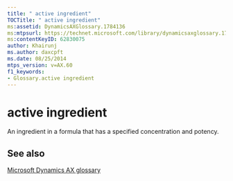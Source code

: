 ```yaml
---
title: " active ingredient"
TOCTitle: " active ingredient"
ms:assetid: DynamicsAXGlossary.1784136
ms:mtpsurl: https://technet.microsoft.com/library/dynamicsaxglossary.1784136(v=AX.60)
ms:contentKeyID: 62830075
author: Khairunj
ms.author: daxcpft
ms.date: 08/25/2014
mtps_version: v=AX.60
f1_keywords:
- Glossary.active ingredient
---
```


# active ingredient

An ingredient in a formula that has a specified concentration and potency.

## See also

[Microsoft Dynamics AX glossary](glossary/microsoft-dynamics-ax-glossary.md)

  


